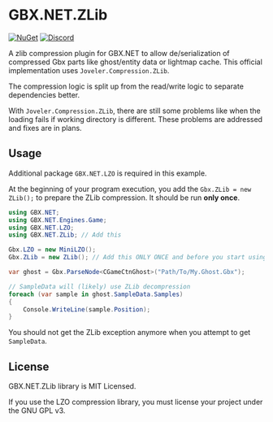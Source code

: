 # GBX.NET.ZLib

[![NuGet](https://img.shields.io/nuget/vpre/GBX.NET.ZLib?style=for-the-badge&logo=nuget)](https://www.nuget.org/packages/GBX.NET.ZLib/)
[![Discord](https://img.shields.io/discord/1012862402611642448?style=for-the-badge&logo=discord)](https://discord.gg/tECTQcAWC9)

A zlib compression plugin for GBX.NET to allow de/serialization of compressed Gbx parts like ghost/entity data or lightmap cache. This official implementation uses `Joveler.Compression.ZLib`.

The compression logic is split up from the read/write logic to separate dependencies better.

With `Joveler.Compression.ZLib`, there are still some problems like when the loading fails if working directory is different. These problems are addressed and fixes are in plans. 

## Usage

Additional package `GBX.NET.LZO` is required in this example.

At the beginning of your program execution, you add the `Gbx.ZLib = new ZLib();` to prepare the ZLib compression. It should be run **only once**.

```cs
using GBX.NET;
using GBX.NET.Engines.Game;
using GBX.NET.LZO;
using GBX.NET.ZLib; // Add this

Gbx.LZO = new MiniLZO();
Gbx.ZLib = new ZLib(); // Add this ONLY ONCE and before you start using Parse methods

var ghost = Gbx.ParseNode<CGameCtnGhost>("Path/To/My.Ghost.Gbx");

// SampleData will (likely) use ZLib decompression
foreach (var sample in ghost.SampleData.Samples)
{
    Console.WriteLine(sample.Position);
}
```

You should not get the ZLib exception anymore when you attempt to get `SampleData`.

## License

GBX.NET.ZLib library is MIT Licensed.

If you use the LZO compression library, you must license your project under the GNU GPL v3.